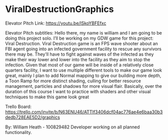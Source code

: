 # ViralDestructionGraphics

Elevator Pitch Link: https://youtu.be/lSkoYBFEfxc

Elevator Pitch subtitles: Hello there, my name is william and I am going to be doing this project solo. I’ll be working on my GDW game for this project: Viral Destruction. Viral Destruction game is an FPS wave shooter about an FBI agent going into an infected government facility to rescue any survivors there may be. They'll have to fight against waves of the infected as they make their way lower and lower into the facility as they aim to stop the infection. Given that most of our game will be inside of a relatively close quarters facility, I want to use multiple different tools to make our game look great, mainly I plan to add Normal mapping to give our building more depth, a Toon Ramp for more distinct shading, culling for better resource management, particles and shadows for more visual flair. Basically, over the duration of this course I want to practice with shaders and other visual techniques to make this game look great

Trello Board: https://trello.com/invite/b/N63ENU46/ATTIf3406dcf04ac776ae4e6baa30b3dedb728EAE5D2/graphics

By: William Heath - 100829482
Developer working on all planned functionality.
